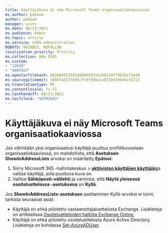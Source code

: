 ```yaml
---
title: Käyttäjäkuva ei näy Microsoft Teams organisaatiokaaviossa
ms.author: pebaum
author: pebaum
manager: scotv
ms.date: 08/23/2021
ms.audience: Admin
ms.topic: article
ms.service: o365-administration
ROBOTS: NOINDEX, NOFOLLOW
localization_priority: Priority
ms.collection: Adm_O365
ms.custom:
- "12620"
- "9007457"
ms.openlocfilehash: 661b04913581ddd6650316298134ff9835ef3a90
ms.sourcegitcommit: 3986fa5377895cfc9fd98aca0739e599ebafb712
ms.translationtype: MT
ms.contentlocale: fi-FI
ms.lasthandoff: 08/23/2021
ms.locfileid: "58792693"
---
```

# <a name="user-picture-not-showing-in-microsoft-teams-organization-chart"></a>Käyttäjäkuva ei näy Microsoft Teams organisaatiokaaviossa

Jos vähintään yksi organisaatiosi käyttäjä puuttuu profiilikuvastaan organisaatiokaaviossa, on mahdollista, että **Asetuksen ShowInAddressLists** arvoksi on määritetty **Epätosi:**

1. Siirry Microsoft 365 -hallintakeskus > [**aktiivisten käyttäjien käyttäjiin**](https://admin.microsoft.com/Adminportal/Home?source=applauncher#/users)ja valitse käyttäjä, jolla puuttuva kuva on. 
1. Valitse **Sähköposti-välilehti** ja varmista, että **Näytä yleisessä osoiteluettelossa -asetuksena** on **Kyllä**. 

Jos **ShowInAddressLists-asetuksen** asettaminen Kyllä-arvoksi ei toimi, tarkista seuraavat asiat: 

- Käyttäjä on ehkä piilotettu vastaanottajaluettelosta Exchange. Lisätietoja on artikkelissa [Osoiteluetteloiden hallinta Exchange Online.](https://docs.microsoft.com/exchange/address-books/address-lists/manage-address-lists#use-the-eac-to-hide-recipients-from-address-lists) 
- Käyttäjä on ehkä piilotettu osoiteluettelosta Azure Active Directory. Lisätietoja on kohdassa [Set-AzureADUser](https://docs.microsoft.com/powershell/module/azuread/set-azureaduser?view=azureadps-2.0). 
